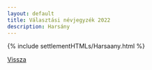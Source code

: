 ```yaml
---
layout: default
title: Választási névjegyzék 2022
description: Harsány
---
```


{% include settlementHTMLs/Harsaany.html %}

[Vissza](../)